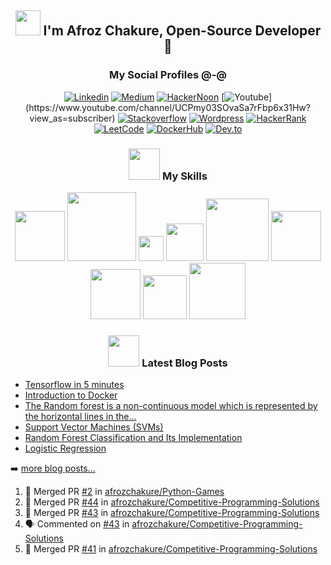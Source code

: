 <h2 align='center'><img src="https://github.com/afrozchakure/afrozchakure/blob/master/assets/wave.gif" width="40px"> I'm Afroz Chakure, Open-Source Developer 🐍</h2>

<h3 align='center'>My Social Profiles @-@ </h3>
  
<div align='center'> 

[![Linkedin](https://img.shields.io/badge/linkedin-%230077B5.svg?&style=for-the-badge&logo=linkedin&logoColor=white)](https://www.linkedin.com/in/afroz-chakure-489780168/)
[![Medium](https://img.shields.io/badge/medium-%2312100E.svg?&style=for-the-badge&logo=medium&logoColor=white)](https://medium.com/@aaaanchakure)
[![HackerNoon](https://img.shields.io/badge/Hacker%20Noon-%23239120.svg?&style=for-the-badge&logo=hackernoon&logoColor=white)](https://hackernoon.com/u/afroz-chakure)
[![Youtube](https://img.shields.io/badge/youtube-%23FF0000.svg?&style=for-the-badge&logo=youtube&logoColor=white")](https://www.youtube.com/channel/UCPmy03SOvaSa7rFbp6x31Hw?view_as=subscriber)
[![Stackoverflow](https://img.shields.io/badge/Stack%20Overflow-%23FF5722.svg?&style=for-the-badge&logo=stackoverflow&logoColor=white)](https://stackoverflow.com/users/10404589/afroz-chakure)
[![Wordpress](https://img.shields.io/badge/Wordpress-%230077B5.svg?&style=for-the-badge&logo=wordpress&logoColor=white)](https://hardtasksin.wordpress.com)
[![HackerRank](https://img.shields.io/badge/HackerRank-%23239120.svg?&style=for-the-badge&logo=hackerrank&logoColor=white)](https://www.hackerrank.com/aaaanchakure?hr_r=1)
[![LeetCode](https://img.shields.io/badge/LeetCode-%13580900.svg?&style=for-the-badge&logo=Leetcode&logoColor=white)](https://leetcode.com/afrozchakure/)
[![DockerHub](https://img.shields.io/badge/Docker%20Hub-%230077B5.svg?&style=for-the-badge&logo=docker&logoColor=white)](https://hub.docker.com/u/afrozchakure)
[![Dev.to](https://img.shields.io/badge/Dev-%2312100E.svg?&style=for-the-badge&logo=dev&logoColor=white)](https://dev.to/afrozchakure)

</div>

<div align='center'>

<h3 align='center'><img src="https://media.giphy.com/media/VgCDAzcKvsR6OM0uWg/giphy.gif" width="50" draggable="false" >  My Skills
</h3>

<!-- My Skills -->    

<img src="https://img.shields.io/badge/python-%233776AB.svg?&style=flat-square&logo=python&logoColor=white" width=80px/>
<img src="https://img.shields.io/badge/javascript%20-%23323330.svg?&style=for-the-badge&logo=javascript&logoColor=%23F7DF1E" width= 110px/>
<img src="https://img.shields.io/badge/c%20-%2300599C.svg?&style=for-the-badge&logo=c&logoColor=white" width= 40px/>
<img src="https://img.shields.io/badge/c++%20-%2300599C.svg?&style=for-the-badge&logo=c%2B%2B&logoColor=white" width=60px/>
<img src="https://img.shields.io/badge/bootstrap%20-%23563D7C.svg?&style=for-the-badge&logo=bootstrap&logoColor=white" width=100px/>
<img src="https://img.shields.io/badge/mysql-%2300f.svg?&style=for-the-badge&logo=mysql&logoColor=white" width=80px/>
<img src="https://img.shields.io/badge/html5%20-%23E34F26.svg?&style=for-the-badge&logo=html5&logoColor=white" width=80px/>
<img src="https://img.shields.io/badge/css3%20-%231572B6.svg?&style=for-the-badge&logo=css3&logoColor=white" width=70px/>
<img src="https://img.shields.io/badge/node.js%20-%2343853D.svg?&style=for-the-badge&logo=node.js&logoColor=white" width=90px>

</div> 

<div align='center'>

<h3 align='center'> <img src="https://media.giphy.com/media/WUlplcMpOCEmTGBtBW/giphy.gif" width="50"> Latest Blog Posts </h3> 
</div>

<div style="padding-left: 50px padding-right:50px">

<!-- Medium:START -->
- [Tensorflow in 5 minutes](https://medium.com/@aaaanchakure/tensorflow-in-5-minutes-c4396e29f0d5?source=rss-e956e8d58684------2)
- [Introduction to Docker](https://medium.com/swlh/introduction-to-docker-96aad5eabb30?source=rss-e956e8d58684------2)
- [The Random forest is a non-continuous model which is represented by the horizontal lines in the…](https://medium.com/@aaaanchakure/the-random-forest-is-a-non-continous-model-which-is-represented-by-the-horizontal-lines-in-the-aadd49864ae2?source=rss-e956e8d58684------2)
- [Support Vector Machines (SVMs)](https://medium.com/@aaaanchakure/support-vector-machines-svms-4bcccbd78369?source=rss-e956e8d58684------2)
- [Random Forest Classification and Its Implementation](https://medium.com/swlh/random-forest-classification-and-its-implementation-d5d840dbead0?source=rss-e956e8d58684------2)
- [Logistic Regression](https://medium.com/@aaaanchakure/logistic-regression-18c126a94460?source=rss-e956e8d58684------2)
<!-- Medium:END -->

➡️ [more blog posts...](https://medium.com/@aaaanchakure)

</div>

<!--START_SECTION:activity-->
1. 🎉 Merged PR [#2](https://github.com/afrozchakure/Python-Games/pull/2) in [afrozchakure/Python-Games](https://github.com/afrozchakure/Python-Games)
2. 🎉 Merged PR [#44](https://github.com/afrozchakure/Competitive-Programming-Solutions/pull/44) in [afrozchakure/Competitive-Programming-Solutions](https://github.com/afrozchakure/Competitive-Programming-Solutions)
3. 🎉 Merged PR [#43](https://github.com/afrozchakure/Competitive-Programming-Solutions/pull/43) in [afrozchakure/Competitive-Programming-Solutions](https://github.com/afrozchakure/Competitive-Programming-Solutions)
4. 🗣 Commented on [#43](https://github.com/afrozchakure/Competitive-Programming-Solutions/issues/43) in [afrozchakure/Competitive-Programming-Solutions](https://github.com/afrozchakure/Competitive-Programming-Solutions)
5. 🎉 Merged PR [#41](https://github.com/afrozchakure/Competitive-Programming-Solutions/pull/41) in [afrozchakure/Competitive-Programming-Solutions](https://github.com/afrozchakure/Competitive-Programming-Solutions)
<!--END_SECTION:activity-->
